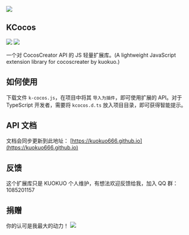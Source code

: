 ![](http://cdn.kuokuo666.com/k-cocos/kcocos.jpg)

## KCocos

![](http://img.shields.io/badge/CocosCreator-Ver2.x-blue.svg)
![](http://img.shields.io/badge/KCocos-Ver0.1-blue.svg)

一个对 CocosCreator API 的 JS 轻量扩展库。(A lightweight JavaScript extension library for cocoscreater by kuokuo.)

## 如何使用
下载文件 `k-cocos.js`，在项目中将其 `导入为插件`，即可使用扩展的 API。对于 TypeScript 开发者，需要将 `kcocos.d.ts` 放入项目目录，即可获得智能提示。

## API 文档
文档会同步更新到此地址： [https://kuokuo666.github.io](https://kuokuo666.github.io)

## 反馈
这个扩展库只是 KUOKUO 个人维护，有想法欢迎反馈给我，加入 QQ 群：1085201157

## 捐赠
你的认可是我最大的动力！
![](http://cdn.kuokuo666.com/ma/twoma.jpg)